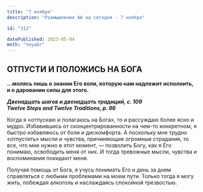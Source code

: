 ```yaml
---
title: "7 ноября"
description: "Размышления АА на сегодня - 7 ноября"

id: "312"

datePublished: 2023-05-04
moth: "noyabr"
---
```


## ОТПУСТИ И ПОЛОЖИСЬ НА БОГА

**…молясь лишь о знании Его воли, которую нам надлежит исполнить, и о
даровании силы для этого.**

**_Двенадцать шагов и двенадцать традиций, с. 109  
Twelve Steps and Twelve Traditions, p. 96_**

Когда я «отпускаю и полагаюсь на Бога», то и рассуждаю более ясно и мудро.
Избавившись от сконцентрированности на чем-то конкретном, я быстро избавляюсь
от боли и дискомфорта. А поскольку мне трудно «отпустить» мысли и чувства,
причиняющие огромные страдания, то все, что мне нужно в этот момент, —
позволить Богу, как я Его понимаю, освободить меня от них. И тогда тревожные
мысли, чувства и воспоминания покидают меня.

Получая помощь от Бога, я учусь понимать Его и день за днем справляться с
любыми проблемами на моем пути. Только тогда я могу жить, побеждая алкоголь и
наслаждаясь спокойной трезвостью.

